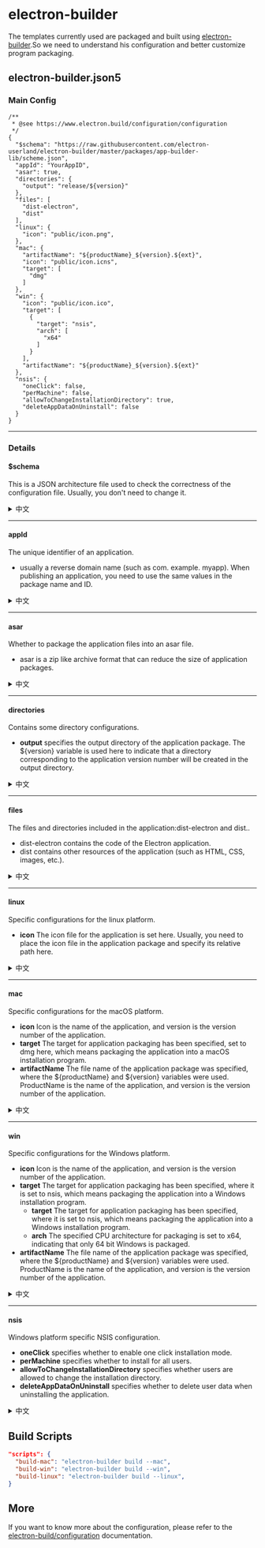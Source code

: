 # electron-builder

The templates currently used are packaged and built using [electron-builder](https://www.electron.build/).So we need to understand his configuration and better customize program packaging.

## electron-builder.json5

### Main Config

```json5
/**
 * @see https://www.electron.build/configuration/configuration
 */
{
  "$schema": "https://raw.githubusercontent.com/electron-userland/electron-builder/master/packages/app-builder-lib/scheme.json",
  "appId": "YourAppID",
  "asar": true,
  "directories": {
    "output": "release/${version}"
  },
  "files": [
    "dist-electron",
    "dist"
  ],
  "linux": {
    "icon": "public/icon.png",
  },
  "mac": {
    "artifactName": "${productName}_${version}.${ext}",
    "icon": "public/icon.icns",
    "target": [
      "dmg"
    ]
  },
  "win": {
    "icon": "public/icon.ico",
    "target": [
      {
        "target": "nsis",
        "arch": [
          "x64"
        ]
      }
    ],
    "artifactName": "${productName}_${version}.${ext}"
  },
  "nsis": {
    "oneClick": false,
    "perMachine": false,
    "allowToChangeInstallationDirectory": true,
    "deleteAppDataOnUninstall": false
  }
}
```

---

### Details

#### $schema

This is a JSON architecture file used to check the correctness of the configuration file. Usually, you don't need to change it.
<details>
  <summary>
  中文
  </summary>
 这是一个 JSON 架构文件，用于检查配置文件的正确性。通常情况下，您不需要改变它。
</details>

---

#### appId

The unique identifier of an application.
- usually a reverse domain name (such as com. example. myapp). When publishing an application, you need to use the same values in the package name and ID.

<details>
  <summary>
  中文
  </summary>
  应用程序的唯一标识符。
 <li>通常是一个反向域名（例如：com.example.myapp）。在发布应用程序时，您需要在包的名称和 ID 中使用相同的值。</li>
</details>

---

#### asar

Whether to package the application files into an asar file. 

- asar is a zip like archive format that can reduce the size of application packages.

<details>
  <summary>
  中文
  </summary>
  asar 是否将应用程序文件打包成一个 asar 文件。
<li>asar 是一种类似于 zip 的归档格式，可以减小应用程序包的大小。</li>
</details>

---

#### directories

 Contains some directory configurations.

- **output** specifies the output directory of the application package. The ${version} variable is used here to indicate that a directory corresponding to the application version number will be created in the output directory.

<details>
  <summary>
  中文
  </summary>
包含了一些目录配置。
<li>output 指定了应用程序包的输出目录。这里使用了 ${version} 变量，表示将在输出目录下创建一个与应用程序版本号相对应的目录。</li>
</details>

---

#### files

The files and directories included in the application:dist-electron and dist..

- dist-electron contains the code of the Electron application.
- dist contains other resources of the application (such as HTML, CSS, images, etc.).

<details>
  <summary>
  中文
  </summary>
应用程序包含的文件和目录：dist-electron 和 dist。
<li>dist-electron 包含 Electron 应用程序的代码，</li>
<li>dist 包含应用程序的其他资源（如 HTML、CSS、图片等）。</li>
</details>

---

#### linux
Specific configurations for the linux platform.

- **icon** The icon file for the application is set here. Usually, you need to place the icon file in the application package and specify its relative path here.

<details>
  <summary>
  中文
  </summary>
  linux 平台的特定配置。
 <li>icon 这里设置了应用程序的图标文件。通常情况下，您需要将图标文件放在应用程序包中，并在这里指定其相对路径。</li>
</details>

---

#### mac

Specific configurations for the macOS platform.

- **icon** Icon is the name of the application, and version is the version number of the application.
- **target** The target for application packaging has been specified, set to dmg here, which means packaging the application into a macOS installation program.
- **artifactName**  The file name of the application package was specified, where the ${productName} and ${version} variables were used. ProductName is the name of the application, and version is the version number of the application.

<details>
  <summary>
  中文
  </summary>
macOS 平台的特定配置。

<li> icon 是应用程序的名称，version 是应用程序的版本号。</li>
<li> target指定了应用程序打包的目标，这里设置为 dmg，表示将应用程序打包成一个 macOS 安装程序。</li>
<li> artifactName 指定了应用程序包的文件名，这里使用了 ${productName} 和 ${version} 变量。productName 是应用程序的名称，version 是应用程序的版本号。</li>
</details>

---

#### win

Specific configurations for the Windows platform.

- **icon** Icon is the name of the application, and version is the version number of the application.
- **target** The target for application packaging has been specified, where it is set to nsis, which means packaging the application into a Windows installation program.
  - **target** The target for application packaging has been specified, where it is set to nsis, which means packaging the application into a Windows installation program.
  - **arch** The specified CPU architecture for packaging is set to x64, indicating that only 64 bit Windows is packaged.
- **artifactName** The file name of the application package was specified, where the ${productName} and ${version} variables were used. ProductName is the name of the application, and version is the version number of the application.

<details>
  <summary>
  中文
  </summary>
 Windows 平台的特定配置。
<li>icon 是应用程序的名称，version 是应用程序的版本号。</li>
<ul>
<li>target</li>
  <ul>
  <li>target 指定了应用程序打包的目标，这里设置为 nsis，表示将应用程序打包成一个 Windows 安装程序。</li>
  <li>arch 指定了打包的 CPU 架构，这里设置为 x64，表示仅打包 64 位 Windows。</li>
  </ul>
</ul>
<li>artifactName 指定了应用程序包的文件名，这里使用了 ${productName} 和 ${version} 变量。productName 是应用程序的名称，version 是应用程序的版本号。</li>
</details>

---

#### nsis

Windows platform specific NSIS configuration.

- **oneClick** specifies whether to enable one click installation mode.
- **perMachine** specifies whether to install for all users.
- **allowToChangeInstallationDirectory** specifies whether users are allowed to change the installation directory.
- **deleteAppDataOnUninstall** specifies whether to delete user data when uninstalling the application.

<details>
  <summary>
  中文
  </summary>
Windows平台特定的 NSIS 配置。
 <li> oneClick : 指定是否启用一键安装模式，</li>
 <li> perMachine : 指定是否为所有用户安装，</li>
 <li> allowToChangeInstallationDirectory : 指定是否允许用户更改安装目录，</li>
 <li> deleteAppDataOnUninstall : 指定是否在卸载应用程序时删除用户数据。</li>
</details>

## Build Scripts

```json
"scripts": {
  "build-mac": "electron-builder build --mac",
  "build-win": "electron-builder build --win",
  "build-linux": "electron-builder build --linux",
}
```

## More

If you want to know more about the configuration, please refer to the [electron-build/configuration](https://www.electron.build/configuration/configuration) documentation.


